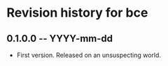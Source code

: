 # Revision history for bce

## 0.1.0.0  -- YYYY-mm-dd

* First version. Released on an unsuspecting world.
